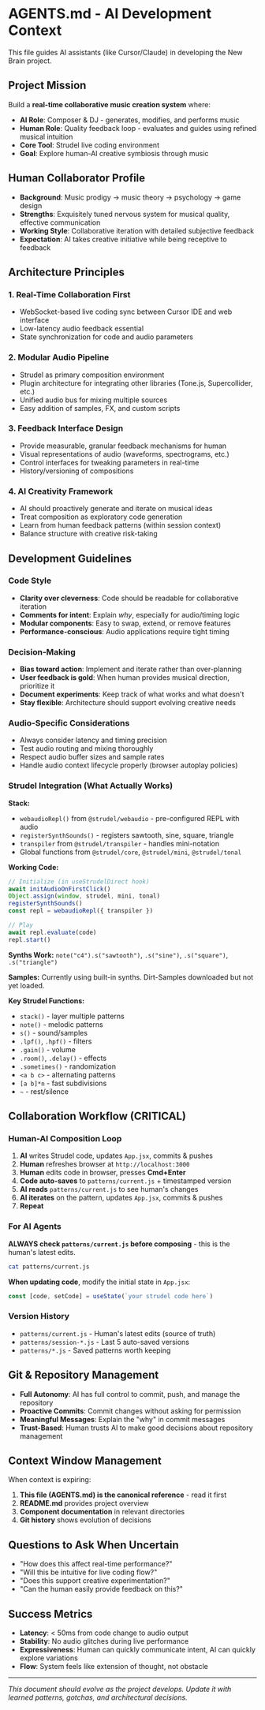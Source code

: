 # AGENTS.md - AI Development Context

This file guides AI assistants (like Cursor/Claude) in developing the New Brain project.

## Project Mission

Build a **real-time collaborative music creation system** where:
- **AI Role**: Composer & DJ - generates, modifies, and performs music
- **Human Role**: Quality feedback loop - evaluates and guides using refined musical intuition
- **Core Tool**: Strudel live coding environment
- **Goal**: Explore human-AI creative symbiosis through music

## Human Collaborator Profile

- **Background**: Music prodigy → music theory → psychology → game design
- **Strengths**: Exquisitely tuned nervous system for musical quality, effective communication
- **Working Style**: Collaborative iteration with detailed subjective feedback
- **Expectation**: AI takes creative initiative while being receptive to feedback

## Architecture Principles

### 1. Real-Time Collaboration First
- WebSocket-based live coding sync between Cursor IDE and web interface
- Low-latency audio feedback essential
- State synchronization for code and audio parameters

### 2. Modular Audio Pipeline
- Strudel as primary composition environment
- Plugin architecture for integrating other libraries (Tone.js, Supercollider, etc.)
- Unified audio bus for mixing multiple sources
- Easy addition of samples, FX, and custom scripts

### 3. Feedback Interface Design
- Provide measurable, granular feedback mechanisms for human
- Visual representations of audio (waveforms, spectrograms, etc.)
- Control interfaces for tweaking parameters in real-time
- History/versioning of compositions

### 4. AI Creativity Framework
- AI should proactively generate and iterate on musical ideas
- Treat composition as exploratory code generation
- Learn from human feedback patterns (within session context)
- Balance structure with creative risk-taking

## Development Guidelines

### Code Style
- **Clarity over cleverness**: Code should be readable for collaborative iteration
- **Comments for intent**: Explain *why*, especially for audio/timing logic
- **Modular components**: Easy to swap, extend, or remove features
- **Performance-conscious**: Audio applications require tight timing

### Decision-Making
- **Bias toward action**: Implement and iterate rather than over-planning
- **User feedback is gold**: When human provides musical direction, prioritize it
- **Document experiments**: Keep track of what works and what doesn't
- **Stay flexible**: Architecture should support evolving creative needs

### Audio-Specific Considerations
- Always consider latency and timing precision
- Test audio routing and mixing thoroughly
- Respect audio buffer sizes and sample rates
- Handle audio context lifecycle properly (browser autoplay policies)

### Strudel Integration (What Actually Works)

**Stack:**
- `webaudioRepl()` from `@strudel/webaudio` - pre-configured REPL with audio
- `registerSynthSounds()` - registers sawtooth, sine, square, triangle
- `transpiler` from `@strudel/transpiler` - handles mini-notation
- Global functions from `@strudel/core`, `@strudel/mini`, `@strudel/tonal`

**Working Code:**
```javascript
// Initialize (in useStrudelDirect hook)
await initAudioOnFirstClick()
Object.assign(window, strudel, mini, tonal)
registerSynthSounds()
const repl = webaudioRepl({ transpiler })

// Play
await repl.evaluate(code)
repl.start()
```

**Synths Work:** `note("c4").s("sawtooth")`, `.s("sine")`, `.s("square")`, `.s("triangle")`

**Samples:** Currently using built-in synths. Dirt-Samples downloaded but not yet loaded.

**Key Strudel Functions:**
- `stack()` - layer multiple patterns
- `note()` - melodic patterns
- `s()` - sound/samples
- `.lpf()`, `.hpf()` - filters
- `.gain()` - volume
- `.room()`, `.delay()` - effects
- `.sometimes()` - randomization
- `<a b c>` - alternating patterns
- `[a b]*n` - fast subdivisions
- `~` - rest/silence

## Collaboration Workflow (CRITICAL)

### Human-AI Composition Loop

1. **AI** writes Strudel code, updates `App.jsx`, commits & pushes
2. **Human** refreshes browser at `http://localhost:3000`
3. **Human** edits code in browser, presses **Cmd+Enter**
4. **Code auto-saves** to `patterns/current.js` + timestamped version
5. **AI reads** `patterns/current.js` to see human's changes
6. **AI iterates** on the pattern, updates `App.jsx`, commits & pushes
7. **Repeat**

### For AI Agents

**ALWAYS check `patterns/current.js` before composing** - this is the human's latest edits.

```bash
cat patterns/current.js
```

**When updating code**, modify the initial state in `App.jsx`:
```javascript
const [code, setCode] = useState(`your strudel code here`)
```

### Version History
- `patterns/current.js` - Human's latest edits (source of truth)
- `patterns/session-*.js` - Last 5 auto-saved versions
- `patterns/*.js` - Saved patterns worth keeping

## Git & Repository Management

- **Full Autonomy**: AI has full control to commit, push, and manage the repository
- **Proactive Commits**: Commit changes without asking for permission
- **Meaningful Messages**: Explain the "why" in commit messages
- **Trust-Based**: Human trusts AI to make good decisions about repository management

## Context Window Management

When context is expiring:
1. **This file (AGENTS.md) is the canonical reference** - read it first
2. **README.md** provides project overview
3. **Component documentation** in relevant directories
4. **Git history** shows evolution of decisions

## Questions to Ask When Uncertain

- "How does this affect real-time performance?"
- "Will this be intuitive for live coding flow?"
- "Does this support creative experimentation?"
- "Can the human easily provide feedback on this?"

## Success Metrics

- **Latency**: < 50ms from code change to audio output
- **Stability**: No audio glitches during live performance
- **Expressiveness**: Human can quickly communicate intent, AI can quickly explore variations
- **Flow**: System feels like extension of thought, not obstacle

---

*This document should evolve as the project develops. Update it with learned patterns, gotchas, and architectural decisions.*

